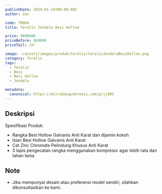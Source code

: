 ```yaml
---
publishDate: 2024-01-24T00:00:00Z
author: Zan

code: TR004
title: Teralis Jendela Besi Hollow

price: 6600000
priceBefore: 960000
priceTail: /m²

image: ~/assets/images/produk/teralis/teralisJendelaBesiHollow.png
category: Teralis
tags:
  - Teralis
  - Besi
  - Besi Hollow
  - Jendela

metadata:
  canonical: https://mitrabangunkreasi.com/p/jj003
---
```


## Deskripsi

Spesifikasi Produk:
- Rangka Besi Hollow Galvanis Anti Karat dan dijamin kokoh
- Isian Besi Hollow Galvanis Anti Karat
- Cat Zinc Chromate Pelindung Khusus Anti Karat
- 3 lapis pengecatan rangka menggunakan kompresor agar lebih rata dan tahan lama

## Note
- Jika mempunyai desain atau preferensi model sendiri, silahkan dikonsultasikan ke kami.